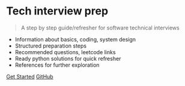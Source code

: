 # Tech interview prep

> A step by step guide/refresher for software technical interviews

- Information about basics, coding, system design
- Structured preparation steps
- Recommended questions, leetcode links
- Ready python solutions for quick refresher
- References for further exploration

[Get Started](introduction)
[GitHub](https://github.com/ppipada/tech-interview-prep)
